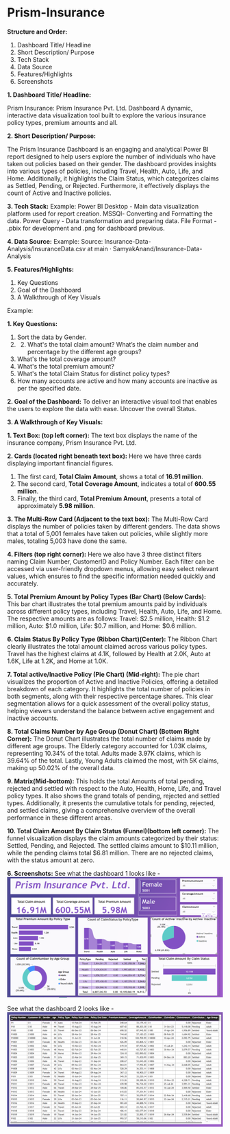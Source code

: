 # Prism-Insurance

**Structure and Order:**
1. Dashboard Title/ Headline
2. Short Description/ Purpose
3. Tech Stack
4. Data Source
5. Features/Highlights
6. Screenshots

**1. Dashboard Title/ Headline:**

Prism Insurance: Prism Insurance Pvt. Ltd. Dashboard
A dynamic, interactive data visualization tool built to explore the various insurance policy types, premium amounts and all.

**2. Short Description/ Purpose:**

The Prism Insurance Dashboard is an engaging and analytical Power BI report designed to help users explore the number of individuals who have taken out policies based on their gender. The dashboard provides insights into various types of policies, including Travel, Health, Auto, Life, and Home. Additionally, it highlights the Claim Status, which categorizes claims as Settled, Pending, or Rejected. Furthermore, it effectively displays the count of Active and Inactive policies.

**3. Tech Stack:**
Example:
Power BI Desktop - Main data visualization platform used for report creation.
MSSQl- Converting and Formatting the data.
Power Query - Data transformation and preparing data.
File Format - .pbix for development and .png for dashboard previous.

**4. Data Source:**
Example: 
Source: Insurance-Data-Analysis/InsuranceData.csv at main · SamyakAnand/Insurance-Data-Analysis

**5. Features/Highlights:**
1. Key Questions
2. Goal of the Dashboard
3. A Walkthrough of Key Visuals

Example:

**1. Key Questions:**
1. Sort the data by Gender.
2. 2. What's the total claim amount? What’s the claim number and percentage by the different age groups?
3. What's the total coverage amount?
4. What's the total premium amount?
5. What's the total Claim Status for distinct policy types?
6. How many accounts are active and how many accounts are inactive as per the specified date.


**2. Goal of the Dashboard:**
To deliver an interactive visual tool that enables the users to explore the data with ease. Uncover the overall Status.

**3. A Walkthrough of Key Visuals:**

**1. Text Box: (top left corner):**
The text box displays the name of the insurance company, Prism Insurance Pvt. Ltd.

**2. Cards (located right beneath text box):**
Here we have three cards displaying important financial figures. 
1. The first card, **Total Claim Amount**, shows a total of **16.91 million**.
2. The second card, **Total Coverage Amount**, indicates a total of **600.55 million**.
3. Finally, the third card, **Total Premium Amount**, presents a total of approximately **5.98 million**.

**3. The Multi-Row Card (Adjacent to the text box):**
The Multi-Row Card displays the number of policies taken by different genders. The data shows that a total of 5,001 females have taken out policies, while slightly more males, totaling 5,003 have done the same.

**4. Filters (top right corner):** 
Here we also have 3  three distinct filters naming Claim Number, CustomerID and Policy Number.
Each filter can be accessed via user-friendly dropdown menus, allowing easy select relevant values, which ensures to find the specific information needed quickly and accurately.

**5. Total Premium Amount by Policy Types (Bar Chart) (Below Cards):**  
This bar chart illustrates the total premium amounts paid by individuals across different policy types, including Travel, Health, Auto, Life, and Home. The respective amounts are as follows: Travel: $2.5 million, Health: $1.2 million, Auto: $1.0 million, Life: $0.7 million, and Home: $0.6 million.

**6. Claim Status By Policy Type (Ribbon Chart)(Center):**
The Ribbon Chart clearly illustrates the total amount claimed across various policy types. Travel has the highest claims at 4.1K, followed by Health at 2.0K, Auto at 1.6K, Life at 1.2K, and Home at 1.0K.

**7. Total active/Inactive Policy (Pie Chart) (Mid-right):**
The pie chart visualizes the proportion of Active and Inactive Policies, offering a detailed breakdown of each category. It highlights the total number of policies in both segments, along with their respective percentage shares. This clear segmentation allows for a quick assessment of the overall policy status, helping viewers understand the balance between active engagement and inactive accounts.

**8. Total Claims Number by Age Group (Donut Chart) (Bottom Right Corner):**
The Donut Chart illustrates the total number of claims made by different age groups. The Elderly category accounted for 1.03K claims, representing 10.34% of the total. Adults made 3.97K claims, which is 39.64% of the total. Lastly, Young Adults claimed the most, with 5K claims, making up 50.02% of the overall data.

**9. Matrix(Mid-bottom):**
This holds the total Amounts of total pending, rejected and settled with respect to the Auto, Health, Home, Life, and Travel policy types. It also shows the grand totals of pending, rejected and settled types. Additionally, it presents the cumulative totals for pending, rejected, and settled claims, giving a comprehensive overview of the overall performance in these different areas.

**10. Total Claim Amount By Claim Status (Funnel)(bottom left corner):**
The funnel visualization displays the claim amounts categorized by their status: Settled, Pending, and Rejected. The settled claims amount to $10.11 million, while the pending claims total $6.81 million. There are no rejected claims, with the status amount at zero. 

**6. Screenshots:**
See what the dashboard 1 looks like - ![Alt Text](https://github.com/Devi27-create/Prism-Insurance/blob/main/Prism%20Insurance%20Dashboard%201.png)

See what the dashboard 2 looks like - ![Alt Text](https://github.com/Devi27-create/Prism-Insurance/blob/main/Prism%20Insurance%20Dashboard%202.png)


